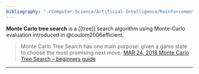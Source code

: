 ```yaml
---
bibliography: "./Computer-Science/Artificial-Intelligence/Reinforcement-Learning/papers.bib"
---
```



**Monte Carlo tree search** is a [[tree]] search algorithm using Monte-Carlo evaluation introduced in @coulom2006efficient.

> Monte Carlo Tree Search has one main purpose: given a game state to choose the most promising next move. [MAR 24, 2018
Monte Carlo Tree Search – beginners guide](https://int8.io/monte-carlo-tree-search-beginners-guide)

---